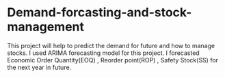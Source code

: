 # Demand-forcasting-and-stock-management
This project will help to predict the demand for future and how to manage stocks.
I used ARIMA forecasting model for this project.
I forecasted Economic Order Quantity(EOQ) , Reorder point(ROP) , Safety Stock(SS) for the next year in future.  
